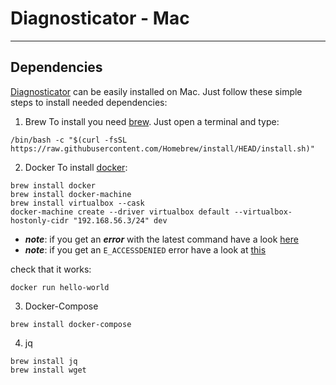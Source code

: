 # Diagnosticator - Mac

---

## Dependencies
[Diagnosticator](https://diagnosticator.com) can be easily installed on Mac. Just follow these simple steps to install needed dependencies:

1. Brew
To install  you need [brew](https://brew.sh/index_it). Just open a terminal and type:
```
/bin/bash -c "$(curl -fsSL https://raw.githubusercontent.com/Homebrew/install/HEAD/install.sh)"
```

2. Docker
To install [docker](https://www.docker.com):
```
brew install docker
brew install docker-machine
brew install virtualbox --cask
docker-machine create --driver virtualbox default --virtualbox-hostonly-cidr "192.168.56.3/24" dev
```
- ***note***: if you get an ***error*** with the latest command have a look [here](https://medium.com/crowdbotics/a-complete-one-by-one-guide-to-install-docker-on-your-mac-os-using-homebrew-e818eb4cfc3)
- ***note***: if you get an `E_ACCESSDENIED` error have a look at [this](https://stackoverflow.com/questions/70281938/docker-machine-unable-to-create-a-machine-on-macos-vboxmanage-returning-e-acces)

check that it works:
```
docker run hello-world
```

3. Docker-Compose
```
brew install docker-compose
```

4. jq
```
brew install jq
brew install wget
```
